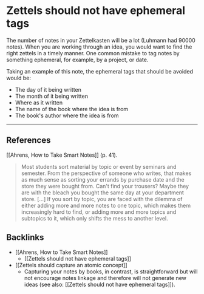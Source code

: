 # Zettels should not have ephemeral tags
The number of notes in your Zettelkasten will be a lot (Luhmann had 90000 notes). When you are working through an idea, you would want to find the right zettels in a timely manner. One common mistake to tag notes by something ephemeral, for example, by a project, or date.

Taking an example of this note, the ephemeral tags that should be avoided would be:
- The day of it being written
- The month of it being written
- Where as it written
- The name of the book where the idea is from
- The book's author where the idea is from

---
## References
[[Ahrens, How to Take Smart Notes]] (p. 41).
> Most students sort material by topic or event by seminars and semester. From the perspective of someone who writes, that makes as much sense as sorting your errands by purchase date and the store they were bought from. Can't find your trousers? Maybe they are with the bleach you bought the same day at your department store.
> [...]
> If you sort by topic, you are faced with the dilemma of either adding more and more notes to one topic, which makes them increasingly hard to find, or adding more and more topics and subtopics to it, which only shifts the mess to another level.

## Backlinks
* [[Ahrens, How to Take Smart Notes]]
	* [[Zettels should not have ephemeral tags]]
* [[Zettels should capture an atomic concept]]
	* Capturing your notes by books, in contrast, is straightforward but will not encourage notes linkage and therefore will not generate new ideas (see also: [[Zettels should not have ephemeral tags]]). 

<!-- #evergreen #organising -->

<!-- {BearID:D3DDD19B-E150-4952-B733-AC55CF077C1D-71920-000174BCAC4193E7} -->
